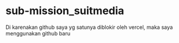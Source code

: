 # sub-mission_suitmedia
Di karenakan github saya yg satunya diblokir oleh vercel, maka saya menggunakan github baru
